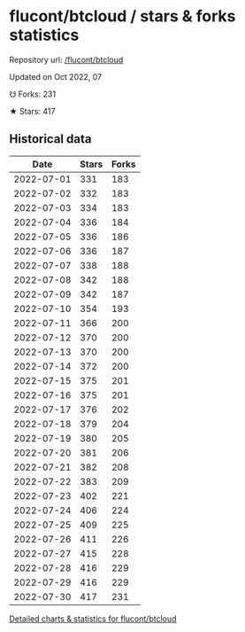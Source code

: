# flucont/btcloud / stars & forks statistics

Repository url: [/flucont/btcloud](https://github.com/flucont/btcloud)

Updated on Oct 2022, 07

☋ Forks: 231

★ Stars: 417

## Historical data
| Date | Stars | Forks |
|------|-------|-------|
| 2022-07-01 | 331 | 183 | 
| 2022-07-02 | 332 | 183 | 
| 2022-07-03 | 334 | 183 | 
| 2022-07-04 | 336 | 184 | 
| 2022-07-05 | 336 | 186 | 
| 2022-07-06 | 336 | 187 | 
| 2022-07-07 | 338 | 188 | 
| 2022-07-08 | 342 | 188 | 
| 2022-07-09 | 342 | 187 | 
| 2022-07-10 | 354 | 193 | 
| 2022-07-11 | 366 | 200 | 
| 2022-07-12 | 370 | 200 | 
| 2022-07-13 | 370 | 200 | 
| 2022-07-14 | 372 | 200 | 
| 2022-07-15 | 375 | 201 | 
| 2022-07-16 | 375 | 201 | 
| 2022-07-17 | 376 | 202 | 
| 2022-07-18 | 379 | 204 | 
| 2022-07-19 | 380 | 205 | 
| 2022-07-20 | 381 | 206 | 
| 2022-07-21 | 382 | 208 | 
| 2022-07-22 | 383 | 209 | 
| 2022-07-23 | 402 | 221 | 
| 2022-07-24 | 406 | 224 | 
| 2022-07-25 | 409 | 225 | 
| 2022-07-26 | 411 | 226 | 
| 2022-07-27 | 415 | 228 | 
| 2022-07-28 | 416 | 229 | 
| 2022-07-29 | 416 | 229 | 
| 2022-07-30 | 417 | 231 | 


[Detailed charts & statistics for flucont/btcloud](https://reviewgithub.com/rep/flucont/btcloud)
